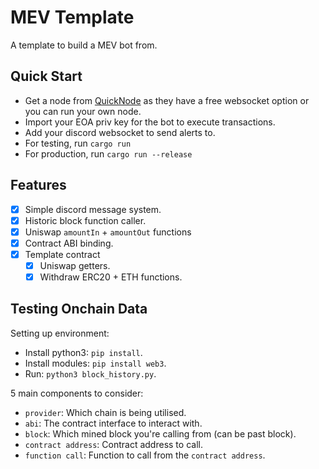 # MEV Template

A template to build a MEV bot from.

## Quick Start
- Get a node from [QuickNode](https://www.quicknode.com) as they have a free websocket option or you can run your own node.
- Import your EOA priv key for the bot to execute transactions.
- Add your discord websocket to send alerts to.
- For testing, run `cargo run`
- For production, run `cargo run --release`

## Features

- [x] Simple discord message system.
- [x] Historic block function caller.
- [x] Uniswap `amountIn` + `amountOut` functions
- [x] Contract ABI binding.
- [x] Template contract
  - [x] Uniswap getters.
  - [x] Withdraw ERC20 + ETH functions.

## Testing Onchain Data

Setting up environment:

- Install python3: `pip install`.
- Install modules: `pip install web3`.
- Run: `python3 block_history.py`.

5 main components to consider:

- `provider`: Which chain is being utilised.
- `abi`: The contract interface to interact with.
- `block`: Which mined block you're calling from (can be past block).
- `contract address`: Contract address to call.
- `function call`: Function to call from the `contract address`.
